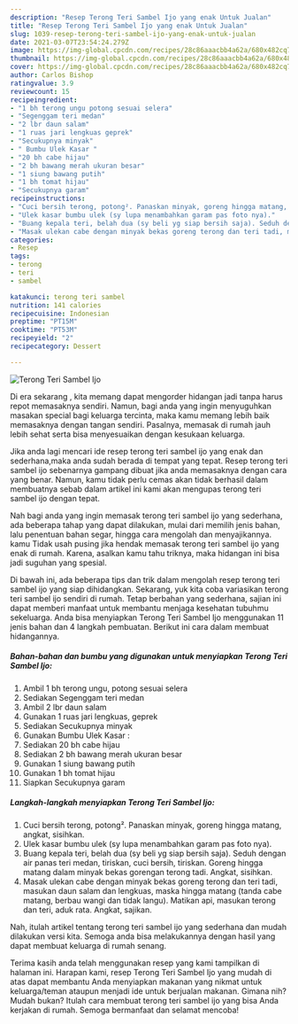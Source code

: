 ```yaml
---
description: "Resep Terong Teri Sambel Ijo yang enak Untuk Jualan"
title: "Resep Terong Teri Sambel Ijo yang enak Untuk Jualan"
slug: 1039-resep-terong-teri-sambel-ijo-yang-enak-untuk-jualan
date: 2021-03-07T23:54:24.279Z
image: https://img-global.cpcdn.com/recipes/28c86aaacbb4a62a/680x482cq70/terong-teri-sambel-ijo-foto-resep-utama.jpg
thumbnail: https://img-global.cpcdn.com/recipes/28c86aaacbb4a62a/680x482cq70/terong-teri-sambel-ijo-foto-resep-utama.jpg
cover: https://img-global.cpcdn.com/recipes/28c86aaacbb4a62a/680x482cq70/terong-teri-sambel-ijo-foto-resep-utama.jpg
author: Carlos Bishop
ratingvalue: 3.9
reviewcount: 15
recipeingredient:
- "1 bh terong ungu potong sesuai selera"
- "Segenggam teri medan"
- "2 lbr daun salam"
- "1 ruas jari lengkuas geprek"
- "Secukupnya minyak"
- " Bumbu Ulek Kasar "
- "20 bh cabe hijau"
- "2 bh bawang merah ukuran besar"
- "1 siung bawang putih"
- "1 bh tomat hijau"
- "Secukupnya garam"
recipeinstructions:
- "Cuci bersih terong, potong². Panaskan minyak, goreng hingga matang, angkat, sisihkan."
- "Ulek kasar bumbu ulek (sy lupa menambahkan garam pas foto nya)."
- "Buang kepala teri, belah dua (sy beli yg siap bersih saja). Seduh dengan air panas teri medan, tiriskan, cuci bersih, tiriskan. Goreng hingga matang dalam minyak bekas gorengan terong tadi. Angkat, sisihkan."
- "Masak ulekan cabe dengan minyak bekas goreng terong dan teri tadi, masukan daun salam dan lengkuas, maska hingga matang (tanda cabe matang, berbau wangi dan tidak langu). Matikan api, masukan terong dan teri, aduk rata. Angkat, sajikan."
categories:
- Resep
tags:
- terong
- teri
- sambel

katakunci: terong teri sambel 
nutrition: 141 calories
recipecuisine: Indonesian
preptime: "PT15M"
cooktime: "PT53M"
recipeyield: "2"
recipecategory: Dessert

---
```



![Terong Teri Sambel Ijo](https://img-global.cpcdn.com/recipes/28c86aaacbb4a62a/680x482cq70/terong-teri-sambel-ijo-foto-resep-utama.jpg)

Di era  sekarang , kita memang dapat mengorder hidangan jadi tanpa harus repot memasaknya sendiri. Namun, bagi anda yang ingin menyuguhkan masakan special bagi keluarga tercinta, maka kamu memang lebih baik memasaknya dengan tangan sendiri. Pasalnya, memasak di rumah jauh lebih sehat serta bisa menyesuaikan dengan kesukaan keluarga.

Jika anda lagi mencari ide resep terong teri sambel ijo yang enak dan sederhana,maka anda sudah berada di tempat yang tepat. Resep terong teri sambel ijo  sebenarnya gampang dibuat jika anda memasaknya dengan cara yang benar. Namun, kamu tidak perlu cemas akan tidak berhasil dalam membuatnya 
sebab dalam artikel ini kami akan mengupas terong teri sambel ijo dengan tepat.  



Nah bagi anda yang ingin memasak terong teri sambel ijo yang sederhana, ada beberapa tahap yang dapat dilakukan, mulai dari memilih jenis bahan, lalu penentuan bahan segar, hingga cara mengolah dan menyajikannya. kamu Tidak usah pusing jika hendak memasak terong teri sambel ijo yang enak di rumah. Karena, asalkan kamu  tahu triknya, maka hidangan ini bisa jadi suguhan yang spesial.

Di bawah ini, ada beberapa tips dan trik dalam mengolah resep terong teri sambel ijo yang siap dihidangkan. Sekarang, yuk kita coba variasikan terong teri sambel ijo sendiri di rumah. Tetap berbahan yang sederhana, sajian ini dapat memberi manfaat untuk membantu menjaga kesehatan tubuhmu sekeluarga. Anda bisa menyiapkan Terong Teri Sambel Ijo menggunakan 11 jenis bahan dan 4 langkah pembuatan. Berikut ini cara dalam membuat hidangannya.

<!--inarticleads1-->

##### Bahan-bahan dan bumbu yang digunakan untuk menyiapkan Terong Teri Sambel Ijo:

1. Ambil 1 bh terong ungu, potong sesuai selera
1. Sediakan Segenggam teri medan
1. Ambil 2 lbr daun salam
1. Gunakan 1 ruas jari lengkuas, geprek
1. Sediakan Secukupnya minyak
1. Gunakan  Bumbu Ulek Kasar :
1. Sediakan 20 bh cabe hijau
1. Sediakan 2 bh bawang merah ukuran besar
1. Gunakan 1 siung bawang putih
1. Gunakan 1 bh tomat hijau
1. Siapkan Secukupnya garam




<!--inarticleads2-->

##### Langkah-langkah menyiapkan Terong Teri Sambel Ijo:

1. Cuci bersih terong, potong². Panaskan minyak, goreng hingga matang, angkat, sisihkan.
1. Ulek kasar bumbu ulek (sy lupa menambahkan garam pas foto nya).
1. Buang kepala teri, belah dua (sy beli yg siap bersih saja). Seduh dengan air panas teri medan, tiriskan, cuci bersih, tiriskan. Goreng hingga matang dalam minyak bekas gorengan terong tadi. Angkat, sisihkan.
1. Masak ulekan cabe dengan minyak bekas goreng terong dan teri tadi, masukan daun salam dan lengkuas, maska hingga matang (tanda cabe matang, berbau wangi dan tidak langu). Matikan api, masukan terong dan teri, aduk rata. Angkat, sajikan.




Nah, itulah artikel tentang  terong teri sambel ijo  yang sederhana dan mudah dilakukan versi kita. Semoga anda bisa melakukannya dengan hasil yang dapat membuat keluarga di rumah senang. 

Terima kasih anda telah menggunakan resep yang kami tampilkan di halaman ini. Harapan kami, resep  Terong Teri Sambel Ijo yang mudah di atas dapat membantu Anda menyiapkan makanan yang nikmat untuk keluarga/teman ataupun menjadi ide untuk berjualan makanan. Gimana nih? Mudah bukan? Itulah cara membuat terong teri sambel ijo yang bisa Anda kerjakan di rumah. Semoga bermanfaat dan selamat mencoba!

